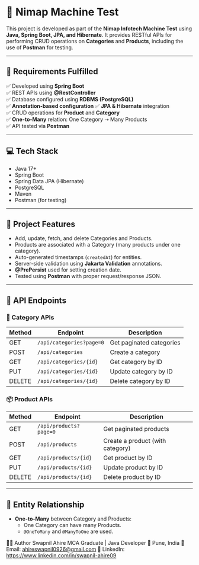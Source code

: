 # 📘 Nimap Machine Test 

This project is developed as part of the **Nimap Infotech Machine Test** using **Java, Spring Boot, JPA, and Hibernate**. It provides RESTful APIs for performing CRUD operations on **Categories** and **Products**, including the use of **Postman** for testing.

---

## 🧾 Requirements Fulfilled

✅ Developed using **Spring Boot**  
✅ REST APIs using **@RestController**  
✅ Database configured using **RDBMS (PostgreSQL)**  
✅ **Annotation-based configuration**
✅ **JPA & Hibernate** integration  
✅ CRUD operations for **Product** and **Category**  
✅ **One-to-Many** relation: One Category ➝ Many Products  
✅ API tested via **Postman**

---

## 💻 Tech Stack

- Java 17+
- Spring Boot
- Spring Data JPA (Hibernate)
- PostgreSQL
- Maven
- Postman (for testing)

---

## 🧩 Project Features

- Add, update, fetch, and delete Categories and Products.
- Products are associated with a Category (many products under one category).
- Auto-generated timestamps (`createdAt`) for entities.
- Server-side validation using **Jakarta Validation** annotations.
- **@PrePersist** used for setting creation date.
- Tested using **Postman** with proper request/response JSON.

---

## 🔗 API Endpoints

### 📁 Category APIs

| Method | Endpoint                      | Description               |
|--------|-------------------------------|---------------------------|
| GET    | `/api/categories?page=0`      | Get paginated categories  |
| POST   | `/api/categories`             | Create a category         |
| GET    | `/api/categories/{id}`        | Get category by ID        |
| PUT    | `/api/categories/{id}`        | Update category by ID     |
| DELETE | `/api/categories/{id}`        | Delete category by ID     |

### 📦 Product APIs

| Method | Endpoint                      | Description                      |
|--------|-------------------------------|----------------------------------|
| GET    | `/api/products?page=0`        | Get paginated products           |
| POST   | `/api/products`               | Create a product (with category) |
| GET    | `/api/products/{id}`          | Get product by ID                |
| PUT    | `/api/products/{id}`          | Update product by ID             |
| DELETE | `/api/products/{id}`          | Delete product by ID             |

---

## 🧬 Entity Relationship

- **One-to-Many** between Category and Products:
  - One Category can have many Products.
  - `@OneToMany` and `@ManyToOne` are used.


🙋‍♂️ Author
Swapnil Ahire
MCA Graduate | Java Developer
📍 Pune, India
📧 Email: ahireswapnil0926@gmail.com
🔗 LinkedIn: https://www.linkedin.com/in/swapnil-ahire09


